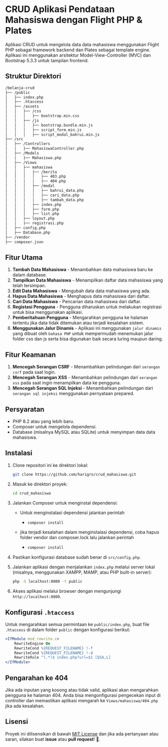 # CRUD Aplikasi Pendataan Mahasiswa dengan Flight PHP & Plates

Aplikasi CRUD untuk mengelola data data mahasiswa menggunakan Flight PHP sebagai framework backend dan Plates sebagai template engine. Aplikasi ini menggunakan arsitektur Model-View-Controller (MVC) dan Bootstrap 5.3.3 untuk tampilan frontend.

## Struktur Direktori

```markdown
/belanja-crud
├── /public
│   ├── index.php
│   ├── .htaccess
│   ├── /assets
│   │   ├── /css
│   │   │   ├── bootstrap.min.css
│   │   ├── /js
│   │   │   ├── bootstrap.bundle.min.js
│   │   │   ├── script_form.min.js
│   │   │   ├── script_modal_bahrui.min.js
├── /src
│   ├── /Controllers
│   │   ├── MahasiswaController.php
│   ├── /Models
│   │   ├── Mahasiswa.php
│   ├── /Views
│   │   ├── mahasiswa
│   │   │   ├── /berita
│   │   │   │   ├── 403.php
│   │   │   │   ├── 404.php
│   │   │   ├── /modal
│   │   │   │   ├── bahrui_data.php
│   │   │   │   ├── cari_data.php
│   │   │   │   ├── tambah_data.php
│   │   │   ├── index.php
│   │   │   ├── form.php
│   │   │   ├── list.php
│   │   ├── loyout.php
│   │   ├── registrasi.php
│   ├── config.php
│   ├── Database.php
├── /vendor
├── composer.json
```

## Fitur Utama

1. **Tambah Data Mahasiswa** - Menambahkan data mahasiswa baru ke dalam database.
2. **Tampilkan Data Mahasiswa** - Menampilkan daftar data mahasiswa yang telah tersimpan.
3. **Edit Data Mahasiswa** - Mengubah data data mahasiswa yang ada.
4. **Hapus Data Mahasiswa** - Menghapus data mahasiswa dari daftar.
5. **Cari Data Mahasiswa** - Pencarian data mahasiswa dari daftar.
6. **Registasi Pengguna** - Pengguna diharuskan untuk melakukan registrasi untuk bisa menggunakan aplikasi.
7. **Pemberitahuan Pengguna** - Mengarahkan pengguna ke halaman tertentu jika data tidak ditemukan atau terjadi kesalahan sistem.
8. **Menggunakan Jalur Dinamis** - Aplikasi ini menggunakan `jalur dinamis` yang dibuat oleh `bahasa PHP` untuk mempermudah menemukan jalur folder css dan js serta bisa digunakan baik secara luring maupun daring.

## Fitur Keamanan
1. **Mencegah Serangan CSRF** - Menambahkan pelindungan dari `serangan csrf` pada saat login.
2. **Mencegah Serangan XSS** - Menambahkan pelindungan dari `serangan xss` pada saat ingin menampilkan data ke pengguna.
3. **Mencegah Serangan SQL Injeksi** - Menambahkan pelindungan dari `serangan sql injeksi` menggunakan pernyataan prepared.

## Persyaratan

- PHP 8.2 atau yang lebih baru.
- Composer untuk mengelola dependensi.
- Database (misalnya MySQL atau SQLite) untuk menyimpan data data mahasiswa.

## Instalasi

1. Clone repositori ini ke direktori lokal:
   
   ```bash
   git clone https://github.com/harigro/crud_mahasiswa.git
   ```

2. Masuk ke direktori proyek:
   
   ```bash
   cd crud_mahasiswa
   ```

3. Jalankan Composer untuk menginstal dependensi:
   
   * Untuk menginstalasi dependensi jalankan perintah
     
     * ```bash
       composer install
       ```
   
   * jika terjadi kesalahan dalam menginstalasi dependensi, coba hapus folder vendor dan composer.lock lalu jalankan perintah 
     
     * ```bash
       composer install
       ```

4. Pastikan konfigurasi database sudah benar di `src/config.php`.

5. Jalankan aplikasi dengan menjalankan `index.php` melalui server lokal (misalnya, menggunakan XAMPP, MAMP, atau PHP built-in server):
   
   ```bash
   php -S localhost:8000 -t public
   ```

6. Akses aplikasi melalui browser dengan mengunjungi `http://localhost:8000`.

## Konfigurasi `.htaccess`

Untuk mengarahkan semua permintaan ke `public/index.php`, buat file `.htaccess` di dalam folder `public` dengan konfigurasi berikut:

```apache
<IfModule mod_rewrite.c>
    RewriteEngine On
    RewriteCond %{REQUEST_FILENAME} !-f
    RewriteCond %{REQUEST_FILENAME} !-d
    RewriteRule ^(.*)$ index.php?url=$1 [QSA,L]
</IfModule>
```

## Pengarahan ke 404

Jika ada inputan yang kosong atau tidak valid, aplikasi akan mengarahkan pengguna ke halaman 404. Anda bisa mengonfigurasi pengecekan input di controller dan memastikan aplikasi mengarah ke `Views/mahasiswa/404.php` jika ada kesalahan.

## Lisensi

Proyek ini dilisensikan di bawah [MIT License](LICENSE) dan jika ada pertanyaan atau saran, silakan buat **issue** atau **pull request**! 🚀.